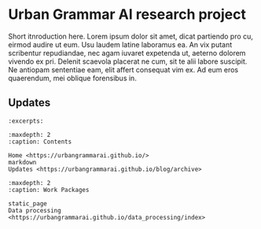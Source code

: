 # Urban Grammar AI research project

Short itnroduction here. Lorem ipsum dolor sit amet, dicat partiendo pro cu, eirmod audire ut eum. Usu laudem latine laboramus ea. An vix putant scribentur repudiandae, nec agam iuvaret expetenda ut, aeterno dolorem vivendo ex pri. Delenit scaevola placerat ne cum, sit te alii labore suscipit. Ne antiopam sententiae eam, elit affert consequat vim ex. Ad eum eros quaerendum, mei oblique forensibus in.

## Updates

```{postlist} 20
:excerpts:
```

```{toctree}
:maxdepth: 2
:caption: Contents

Home <https://urbangrammarai.github.io/> 
markdown
Updates <https://urbangrammarai.github.io/blog/archive>
```

```{toctree}
:maxdepth: 2
:caption: Work Packages

static_page
Data processing <https://urbangrammarai.github.io/data_processing/index>
```
